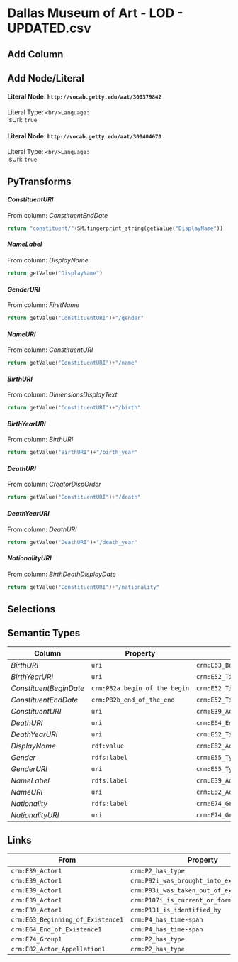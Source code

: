 # Dallas Museum of Art - LOD - UPDATED.csv

## Add Column

## Add Node/Literal
#### Literal Node: `http://vocab.getty.edu/aat/300379842`
Literal Type: ``
<br/>Language: ``
<br/>isUri: `true`

#### Literal Node: `http://vocab.getty.edu/aat/300404670`
Literal Type: ``
<br/>Language: ``
<br/>isUri: `true`


## PyTransforms
#### _ConstituentURI_
From column: _ConstituentEndDate_
``` python
return "constituent/"+SM.fingerprint_string(getValue("DisplayName"))
```

#### _NameLabel_
From column: _DisplayName_
``` python
return getValue("DisplayName")
```

#### _GenderURI_
From column: _FirstName_
``` python
return getValue("ConstituentURI")+"/gender"
```

#### _NameURI_
From column: _ConstituentURI_
``` python
return getValue("ConstituentURI")+"/name"
```

#### _BirthURI_
From column: _DimensionsDisplayText_
``` python
return getValue("ConstituentURI")+"/birth"
```

#### _BirthYearURI_
From column: _BirthURI_
``` python
return getValue("BirthURI")+"/birth_year"
```

#### _DeathURI_
From column: _CreatorDispOrder_
``` python
return getValue("ConstituentURI")+"/death"
```

#### _DeathYearURI_
From column: _DeathURI_
``` python
return getValue("DeathURI")+"/death_year"
```

#### _NationalityURI_
From column: _BirthDeathDisplayDate_
``` python
return getValue("ConstituentURI")+"/nationality"
```


## Selections

## Semantic Types
| Column | Property | Class |
|  ----- | -------- | ----- |
| _BirthURI_ | `uri` | `crm:E63_Beginning_of_Existence1`|
| _BirthYearURI_ | `uri` | `crm:E52_Time-Span1`|
| _ConstituentBeginDate_ | `crm:P82a_begin_of_the_begin` | `crm:E52_Time-Span1`|
| _ConstituentEndDate_ | `crm:P82b_end_of_the_end` | `crm:E52_Time-Span2`|
| _ConstituentURI_ | `uri` | `crm:E39_Actor1`|
| _DeathURI_ | `uri` | `crm:E64_End_of_Existence1`|
| _DeathYearURI_ | `uri` | `crm:E52_Time-Span2`|
| _DisplayName_ | `rdf:value` | `crm:E82_Actor_Appellation1`|
| _Gender_ | `rdfs:label` | `crm:E55_Type1`|
| _GenderURI_ | `uri` | `crm:E55_Type1`|
| _NameLabel_ | `rdfs:label` | `crm:E39_Actor1`|
| _NameURI_ | `uri` | `crm:E82_Actor_Appellation1`|
| _Nationality_ | `rdfs:label` | `crm:E74_Group1`|
| _NationalityURI_ | `uri` | `crm:E74_Group1`|


## Links
| From | Property | To |
|  --- | -------- | ---|
| `crm:E39_Actor1` | `crm:P2_has_type` | `crm:E55_Type1`|
| `crm:E39_Actor1` | `crm:P92i_was_brought_into_existence_by` | `crm:E63_Beginning_of_Existence1`|
| `crm:E39_Actor1` | `crm:P93i_was_taken_out_of_existence_by` | `crm:E64_End_of_Existence1`|
| `crm:E39_Actor1` | `crm:P107i_is_current_or_former_member_of` | `crm:E74_Group1`|
| `crm:E39_Actor1` | `crm:P131_is_identified_by` | `crm:E82_Actor_Appellation1`|
| `crm:E63_Beginning_of_Existence1` | `crm:P4_has_time-span` | `crm:E52_Time-Span1`|
| `crm:E64_End_of_Existence1` | `crm:P4_has_time-span` | `crm:E52_Time-Span2`|
| `crm:E74_Group1` | `crm:P2_has_type` | `xsd:http://vocab.getty.edu/aat/300379842`|
| `crm:E82_Actor_Appellation1` | `crm:P2_has_type` | `xsd:http://vocab.getty.edu/aat/300404670`|
